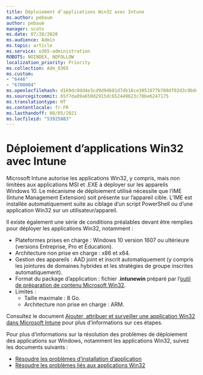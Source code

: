 ```yaml
---
title: Déploiement d’applications Win32 avec Intune
ms.author: pebaum
author: pebaum
manager: scotv
ms.date: 07/28/2020
ms.audience: Admin
ms.topic: article
ms.service: o365-administration
ROBOTS: NOINDEX, NOFOLLOW
localization_priority: Priority
ms.collection: Adm_O365
ms.custom:
- "6446"
- "6700004"
ms.openlocfilehash: d169dc0dd4e3cd9d94681d7db16ce3051677b708df02d3c9bd461855daabb295
ms.sourcegitcommit: b5f7da89a650d2915dc652449623c78be6247175
ms.translationtype: HT
ms.contentlocale: fr-FR
ms.lasthandoff: 08/05/2021
ms.locfileid: "53925883"
---
```

# <a name="intune-win32-app-deployment"></a>Déploiement d’applications Win32 avec Intune

Microsoft Intune autorise les applications Win32, y compris, mais non limitées aux applications MSI et .EXE à déployer sur les appareils Windows 10. Le mécanisme de déploiement utilisé nécessite que l’IME (Intune Management Extension) soit présente sur l’appareil cible. L’IME est installée automatiquement suite au ciblage d’un script PowerShell ou d’une application Win32 sur un utilisateur/appareil.

Il existe également une série de conditions préalables devant être remplies pour déployer les applications Win32, notamment :

- Plateformes prises en charge : Windows 10 version 1607 ou ultérieure (versions Entreprise, Pro et Éducation).
- Architecture non prise en charge : x86 et x64.
- Gestion des appareils : AAD joint et inscrit automatiquement (y compris les jointures de domaines hybrides et les stratégies de groupe inscrites automatiquement).
- Format du package d’application : fichier .**intunewin** préparé par l’[outil de préparation de contenu Microsoft Win32](https://docs.microsoft.com/mem/intune/apps/apps-win32-prepare).
- Limites :
    - Taille maximale : 8 Go.
    - Architecture non prise en charge : ARM.

Consultez le document [Ajouter, attribuer et surveiller une application Win32 dans Microsoft Intune](https://docs.microsoft.com/mem/intune/apps/apps-win32-add) pour plus d’informations sur ces étapes.

Pour plus d’informations sur la résolution des problèmes de déploiement des applications sur Windows, notamment les applications Win32, suivez les documents suivants :

- [Résoudre les problèmes d’installation d’application](https://docs.microsoft.com/mem/intune/apps/troubleshoot-app-install)  
- [Résoudre les problèmes liés aux applications Win32](https://docs.microsoft.com/mem/intune/apps/apps-win32-troubleshoot)